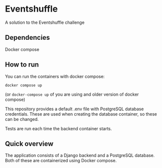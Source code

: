 # Eventshuffle
A solution to the Eventshuffle challenge

## Dependencies

Docker compose

## How to run

You can run the containers with docker compose:

```docker compose up```

(or ```docker-compose up``` of you are using and older version of docker compose)

This repository provides a default .env file with PostgreSQL database credentials. These are used when creating the database container, so these can be changed.

Tests are run each time the backend container starts.

## Quick overview

The application consists of a Django backend and a PostgreSQL database. Both of these are containerized using Docker compose.

